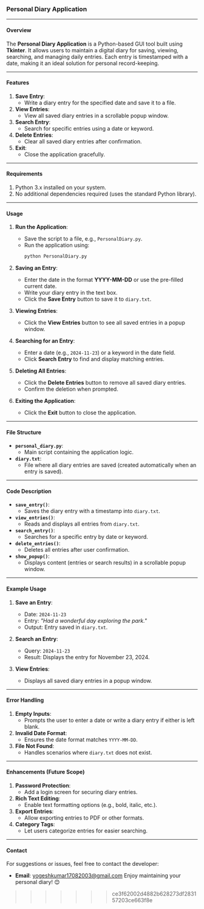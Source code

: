 ### **Personal Diary Application**

---

#### **Overview**

The **Personal Diary Application** is a Python-based GUI tool built using **Tkinter**. It allows users to maintain a digital diary for saving, viewing, searching, and managing daily entries. Each entry is timestamped with a date, making it an ideal solution for personal record-keeping.

---

#### **Features**

1. **Save Entry**:
   - Write a diary entry for the specified date and save it to a file.
2. **View Entries**:
   - View all saved diary entries in a scrollable popup window.
3. **Search Entry**:
   - Search for specific entries using a date or keyword.
4. **Delete Entries**:
   - Clear all saved diary entries after confirmation.
5. **Exit**:
   - Close the application gracefully.

---

#### **Requirements**

1. Python 3.x installed on your system.
2. No additional dependencies required (uses the standard Python library).

---

#### **Usage**

1. **Run the Application**:
   - Save the script to a file, e.g., `PersonalDiary.py`.
   - Run the application using:
     ```bash
     python PersonalDiary.py
     ```

2. **Saving an Entry**:
   - Enter the date in the format **YYYY-MM-DD** or use the pre-filled current date.
   - Write your diary entry in the text box.
   - Click the **Save Entry** button to save it to `diary.txt`.

3. **Viewing Entries**:
   - Click the **View Entries** button to see all saved entries in a popup window.

4. **Searching for an Entry**:
   - Enter a date (e.g., `2024-11-23`) or a keyword in the date field.
   - Click **Search Entry** to find and display matching entries.

5. **Deleting All Entries**:
   - Click the **Delete Entries** button to remove all saved diary entries.
   - Confirm the deletion when prompted.

6. **Exiting the Application**:
   - Click the **Exit** button to close the application.

---

#### **File Structure**

- **`personal_diary.py`**:
  - Main script containing the application logic.
- **`diary.txt`**:
  - File where all diary entries are saved (created automatically when an entry is saved).

---

#### **Code Description**

- **`save_entry()`**:
  - Saves the diary entry with a timestamp into `diary.txt`.
- **`view_entries()`**:
  - Reads and displays all entries from `diary.txt`.
- **`search_entry()`**:
  - Searches for a specific entry by date or keyword.
- **`delete_entries()`**:
  - Deletes all entries after user confirmation.
- **`show_popup()`**:
  - Displays content (entries or search results) in a scrollable popup window.

---

#### **Example Usage**

1. **Save an Entry**:
   - Date: `2024-11-23`
   - Entry: *"Had a wonderful day exploring the park."*
   - Output: Entry saved in `diary.txt`.

2. **Search an Entry**:
   - Query: `2024-11-23`
   - Result: Displays the entry for November 23, 2024.

3. **View Entries**:
   - Displays all saved diary entries in a popup window.

---

#### **Error Handling**

1. **Empty Inputs**:
   - Prompts the user to enter a date or write a diary entry if either is left blank.
2. **Invalid Date Format**:
   - Ensures the date format matches `YYYY-MM-DD`.
3. **File Not Found**:
   - Handles scenarios where `diary.txt` does not exist.

---

#### **Enhancements (Future Scope)**

1. **Password Protection**:
   - Add a login screen for securing diary entries.
2. **Rich Text Editing**:
   - Enable text formatting options (e.g., bold, italic, etc.).
3. **Export Entries**:
   - Allow exporting entries to PDF or other formats.
4. **Category Tags**:
   - Let users categorize entries for easier searching.

---

#### **Contact**

For suggestions or issues, feel free to contact the developer:
- **Email**: yogeshkumar17082003@gmail.com
Enjoy maintaining your personal diary! 😊
>>>>>>> ce3f62002d4882b628273df283157203ce663f8e
